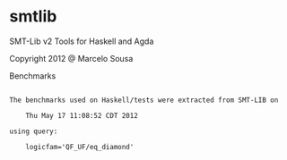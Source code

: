 smtlib
======

SMT-Lib v2 Tools for Haskell and Agda

Copyright 2012 @ Marcelo Sousa

Benchmarks
~~~~~~~~~~

The benchmarks used on Haskell/tests were extracted from SMT-LIB on

    Thu May 17 11:08:52 CDT 2012

using query:

    logicfam='QF_UF/eq_diamond'


